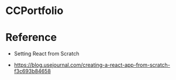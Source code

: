 # CCPortfolio

# Reference

* Setting React from Scratch
- https://blog.usejournal.com/creating-a-react-app-from-scratch-f3c693b84658